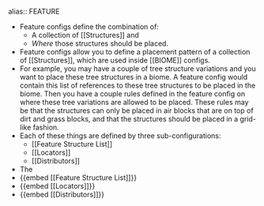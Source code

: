 alias:: FEATURE

- Feature configs define the combination of:
	- A collection of [[Structures]] and
	- *Where* those structures should be placed.
- Feature configs allow you to define a placement pattern of a collection of [[Structures]], which are used inside [[BIOME]] configs.
- For example, you may have a couple of tree structure variations and you want to place these tree structures in a biome. A feature config would contain this list of references to these tree structures to be placed in the biome. Then you have a couple rules defined in the feature config on where these tree variations are allowed to be placed. These rules may be that the structures can only be placed in air blocks that are on top of dirt and grass blocks, and that the structures should be placed in a grid-like fashion.
- Each of these things are defined by three sub-configurations:
	- [[Feature Structure List]]
	- [[Locators]]
	- [[Distributors]]
- The
- {{embed [[Feature Structure List]]}}
- {{embed [[Locators]]}}
- {{embed [[Distributors]]}}